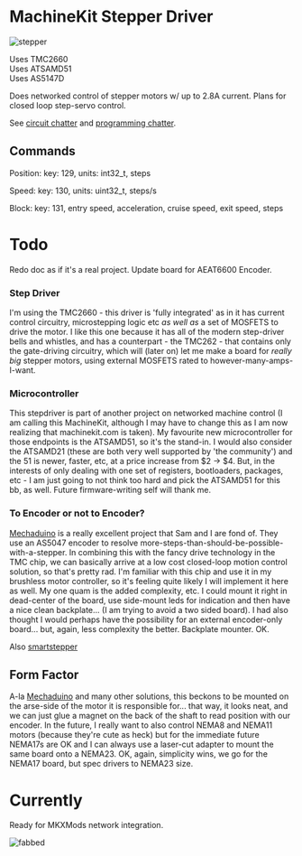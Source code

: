 # MachineKit Stepper Driver

![stepper](/images/onmachine.jpg)

Uses TMC2660  
Uses ATSAMD51  
Uses AS5147D

Does networked control of stepper motors w/ up to 2.8A current. Plans for closed loop step-servo control.

See [circuit chatter](/circuit) and [programming chatter](/embedded).

## Commands

Position:
key: 129, units: int32_t, steps

Speed:
key: 130, units: uint32_t, steps/s

Block:
key: 131, entry speed, acceleration, cruise speed, exit speed, steps

# Todo

Redo doc as if it's a real project. Update board for AEAT6600 Encoder.

### Step Driver

I'm using the TMC2660 - this driver is 'fully integrated' as in it has current control circuitry, microstepping logic etc *as well as* a set of MOSFETS to drive the motor. I like this one because it has all of the modern step-driver bells and whistles, and has a counterpart - the TMC262 - that contains only the gate-driving circuitry, which will (later on) let me make a board for *really big* stepper motors, using external MOSFETS rated to however-many-amps-I-want.

### Microcontroller

This stepdriver is part of another project on networked machine control (I am calling this MachineKit, although I may have to change this as I am now realizing that machinekit.com is taken). My favourite new microcontroller for those endpoints is the ATSAMD51, so it's the stand-in. I would also consider the ATSAMD21 (these are both very well supported by 'the community') and the 51 is newer, faster, etc, at a price increase from $2 -> $4. But, in the interests of only dealing with one set of registers, bootloaders, packages, etc - I am just going to not think too hard and pick the ATSAMD51 for this bb, as well. Future firmware-writing self will thank me.

### To Encoder or not to Encoder?

[Mechaduino](http://tropical-labs.com/index.php/mechaduino) is a really excellent project that Sam and I are fond of. They use an AS5047 encoder to resolve more-steps-than-should-be-possible-with-a-stepper. In combining this with the fancy drive technology in the TMC chip, we can basically arrive at a low cost closed-loop motion control solution, so that's pretty rad. I'm familiar with this chip and use it in my brushless motor controller, so it's feeling quite likely I will implement it here as well. My one quam is the added complexity, etc. I could mount it right in dead-center of the board, use side-mount leds for indication and then have a nice clean backplate... (I am trying to avoid a two sided board). I had also thought I would perhaps have the possibility for an external encoder-only board... but, again, less complexity the better. Backplate mounter. OK.

Also [smartstepper](https://hackaday.io/project/18468-smart-stepper)

## Form Factor

A-la [Mechaduino](http://tropical-labs.com/index.php/mechaduino) and many other solutions, this beckons to be mounted on the arse-side of the motor it is responsible for... that way, it looks neat, and we can just glue a magnet on the back of the shaft to read position with our encoder. In the future, I really want to also control NEMA8 and NEMA11 motors (because they're cute as heck) but for the immediate future NEMA17s are OK and I can always use a laser-cut adapter to mount the same board onto a NEMA23. OK, again, simplicity wins, we go for the NEMA17 board, but spec drivers to NEMA23 size.

# Currently

Ready for MKXMods network integration.

![fabbed](https://gitlab.cba.mit.edu/jakeread/mkstepper/raw/master/images/routed.png)